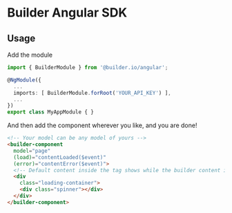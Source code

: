 # Builder Angular SDK

## Usage

Add the module

```ts
import { BuilderModule } from '@builder.io/angular';

@NgModule({
  ...
  imports: [ BuilderModule.forRoot('YOUR_API_KEY') ],
  ...
})
export class MyAppModule { }
```


And then add the component wherever you like, and you are done!
```html
<!-- Your model can be any model of yours -->
<builder-component
  model="page"
  (load)="contentLoaded($event)"
  (error)="contentError($event)">
  <!-- Default content inside the tag shows while the builder content is fetching -->
  <div
    class="loading-container">
    <div class="spinner"></div>
  </div>
</builder-component>
```

